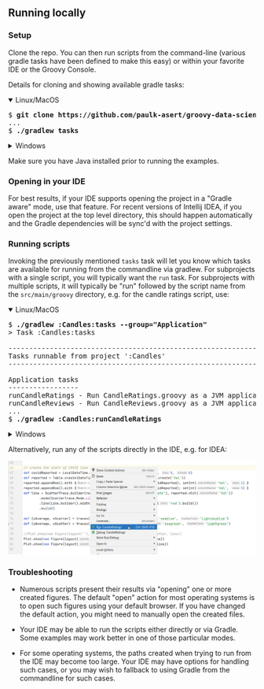 ## Running locally

### Setup

Clone the repo. You can then run scripts from the command-line (various gradle tasks
have been defined to make this easy) or within your favorite IDE or the Groovy Console.

Details for cloning and showing available gradle tasks:

<details open>
<summary>Linux/MacOS</summary>

<pre>
$ <b>git clone https://github.com/paulk-asert/groovy-data-science.git</b>
...
$ <b>./gradlew tasks</b>
</pre>
</details>
<details>
<summary>Windows</summary>

Assuming you have git installed:

<pre>
> <b>git clone https://github.com/paulk-asert/groovy-data-science.git</b>
...
> <b>gradlew tasks</b>
</pre>
</details>

Make sure you have Java installed prior to running the examples.

### Opening in your IDE

For best results, if your IDE supports opening the project in
a "Gradle aware" mode, use that feature.
For recent versions of Intellij IDEA, if you open the project at the
top level directory, this should happen automatically and the Gradle
dependencies will be sync'd with the project settings.

### Running scripts

Invoking the previously mentioned `tasks` task will let you know which
tasks are available for running from the commandline via gradlew.
For subprojects with a single script, you will typically want the `run` task.
For subprojects with multiple scripts, it will typically be "run" followed by the script name from the `src/main/groovy` directory, e.g.&nbsp;for the candle ratings script, use:
<details open>
<summary>Linux/MacOS</summary>

<pre>
$ <b>./gradlew :Candles:tasks --group="Application"</b>
> Task :Candles:tasks

------------------------------------------------------------
Tasks runnable from project ':Candles'
------------------------------------------------------------

Application tasks
-----------------
runCandleRatings - Run CandleRatings.groovy as a JVM application/Groovy script
runCandleReviews - Run CandleReviews.groovy as a JVM application/Groovy script
...
$ <b>./gradlew :Candles:runCandleRatings</b>
</pre>
</details>
<details>
<summary>Windows</summary>

<pre>
> <b>gradlew :Candles:tasks --group="Application"</b>
> Task :Candles:tasks

------------------------------------------------------------
Tasks runnable from project ':Candles'
------------------------------------------------------------

Application tasks
-----------------
runCandleRatings - Run CandleRatings.groovy as a JVM application/Groovy script
runCandleReviews - Run CandleReviews.groovy as a JVM application/Groovy script
...
> <b>gradlew :Candles:runCandleRatings</b>
</pre>
</details>

Alternatively, run any of the scripts directly in the IDE, e.g.&nbsp;for IDEA:

![Running in IDEA using the context menu](images/Intellij.png)

### Troubleshooting

* Numerous scripts present their results via "opening" one or more created figures.
The default "open" action for most operating systems is to open such figures
using your default browser.
If you have changed the default action, you might need to manually open the created files.

* Your IDE may be able to run the scripts either directly or via Gradle. Some examples
may work better in one of those particular modes.

* For some operating systems, the paths created when trying to run from the IDE may
become too large. Your IDE may have options for handling such cases, or you may
wish to fallback to using Gradle from the commandline for such cases.
